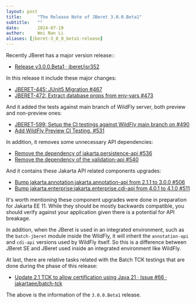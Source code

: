 ```yaml
---
layout: post
title:      "The Release Note of JBeret 3.0.0.Beta1"
subtitle:   ""
date:       2024-07-19
author:     Wei Nan Li
aliases: [jberet-3_0_0_beta1-release]
---
```


Recently JBeret has a major version release::

- [Release v3.0.0.Beta1 · jberet/jsr352](https://github.com/jberet/jsr352/releases/tag/3.0.0.Beta1)

In this release it include these major changes:

- [JBERET-445: JUnit5 Migration #467](https://github.com/jberet/jsr352/pull/467)
- [JBERET-472: Extract database props from env-vars #473](https://github.com/jberet/jsr352/pull/473)

And it added the tests against main branch of WildFly server, both preview and non-preview ones:

- [JBERET-599: Setup the CI testings against WildFly main branch on #490](https://github.com/jberet/jsr352/pull/490)
- [Add WildFly Preview CI Testing. #531](https://github.com/jberet/jsr352/pull/531)

In addition, it removes some unnecessary API dependencies:

- [Remove the dependency of jakarta.persistence-api #536](https://github.com/jberet/jsr352/pull/536)
- [Remove the dependency of the validation-api #540](https://github.com/jberet/jsr352/pull/540)

And it contains these Jakarta API related components upgrades:

- [Bump jakarta.annotation:jakarta.annotation-api from 2.1.1 to 3.0.0 #506](https://github.com/jberet/jsr352/pull/501)
- [Bump jakarta.enterprise:jakarta.enterprise.cdi-api from 4.0.1 to 4.1.0 #511](https://github.com/jberet/jsr352/pull/511)

It's worth mentioning these component upgrades were done in preparation for Jakarta EE 11. While they should be mostly backwards compatible, you should verify against your application given there is a potential for API breakage.

 In addition, when the JBeret is used in an integrated environment, such as the `batch-jberet` module inside the WildFly, it will inherit the `annotation-api` and `cdi-api` versions used by WildFly itself. So this is a difference between JBeret SE and JBeret used inside an integrated environment like WildFly.

At last, there are relative tasks related with the Batch TCK testings that are done during the phase of this release:

- [Update 2.1 TCK to allow certification using Java 21 · Issue \#66 · jakartaee/batch-tck](https://github.com/jakartaee/batch-tck/issues/66)

The above is the information of the `3.0.0.Beta1` release.

